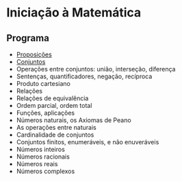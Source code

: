 # Iniciação à Matemática

## Programa

- [Proposições](prop.html)
- [Conjuntos](conjuntos.html)
- Operações entre conjuntos: união, interseção, diferença
- Sentenças, quantificadores, negação, recíproca
- Produto cartesiano
- Relações
- Relações de equivalência
- Ordem parcial, ordem total
- Funções, aplicações
- Números naturais, os Axiomas de Peano
- As operações entre naturais
- Cardinalidade de conjuntos
- Conjuntos finitos, enumeráveis, e não enuveráveis
- Números inteiros
- Números racionais
- Números reais
- Números complexos
